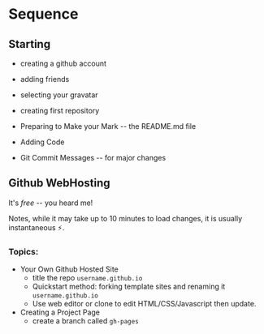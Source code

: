 Sequence
========

## Starting

- creating a github account
- adding friends
- selecting your gravatar

- creating first repository
- Preparing to Make your Mark -- the README.md file
- Adding Code
- Git Commit Messages -- for major changes


## Github WebHosting

It's *free* -- you heard me!

Notes, while it may take up to 10 minutes to load changes, it is usually instantaneous :zap:.

### Topics:

- Your Own Github Hosted Site 
  - title the repo `username.github.io`
  - Quickstart method: forking template sites and renaming it `username.github.io`
  - Use web editor or clone to edit HTML/CSS/Javascript then update.
- Creating a Project Page 
  - create a branch called `gh-pages`
